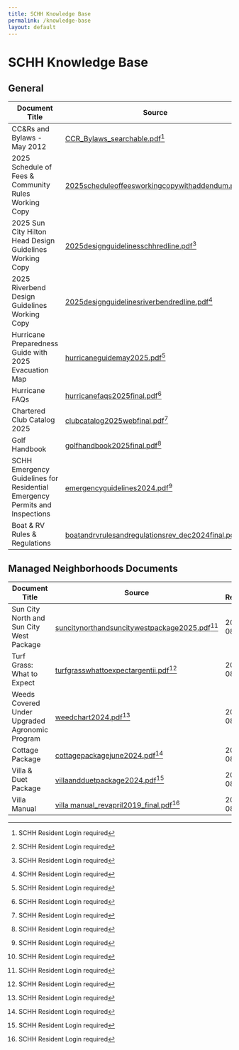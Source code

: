 ```yaml
---
title: SCHH Knowledge Base
permalink: /knowledge-base
layout: default
---
```


# SCHH Knowledge Base

## General

|Document Title|Source|Date Retrieved|
|--------------|------|--------------|
CC&Rs and Bylaws - May 2012|[CCR_Bylaws_searchable.pdf](https://suncityhiltonhead.org/HOA/assn46134/images/CCR_Bylaws_searchable.pdf)[^1]|2025-08-15
2025 Schedule of Fees & Community Rules Working Copy|[2025scheduleoffeesworkingcopywithaddendum.pdf](https://suncityhiltonhead.org/ResourceCenter/Download/46134/2025scheduleoffeesworkingcopywithaddendum?doc_id=2994591&print=1&view=1)[^1]|2025-08-15
2025 Sun City Hilton Head Design Guidelines Working Copy|[2025designguidelinesschhredline.pdf](https://suncityhiltonhead.org/ResourceCenter/Download/46134/2025designguidelinesschhredline?doc_id=3307731&print=1&view=1)[^1]|2025-08-15
2025 Riverbend Design Guidelines Working Copy|[2025designguidelinesriverbendredline.pdf](https://suncityhiltonhead.org/ResourceCenter/Download/46134/2025designguidelinesriverbendredline?doc_id=3307733&print=1&view=1)[^1]|2025-08-15
Hurricane Preparedness Guide with 2025 Evacuation Map|[hurricaneguidemay2025.pdf](https://suncityhiltonhead.org/ResourceCenter/Download/46134/hurricaneguidemay2025?doc_id=2505458&print=1&view=1)[^1]|2025-08-15
Hurricane FAQs|[hurricanefaqs2025final.pdf](https://suncityhiltonhead.org/ResourceCenter/Download/46134/hurricanefaqs2025final?doc_id=3344565&print=1&view=1)[^1]|2025-08-15
Chartered Club Catalog 2025|[clubcatalog2025webfinal.pdf](https://suncityhiltonhead.org/ResourceCenter/Download/46134/clubcatalog2025webfinal?doc_id=2831670&print=1&view=1)[^1]|2025-08-15
Golf Handbook|[golfhandbook2025final.pdf](https://suncityhiltonhead.org/ResourceCenter/Download/46134/golfhandbook2025final?doc_id=2471475&print=1&view=1)[^1]|2025-08-15
SCHH Emergency Guidelines for Residential Emergency Permits and Inspections|[emergencyguidelines2024.pdf](https://suncityhiltonhead.org/ResourceCenter/Download/46134/emergencyguidelines2024?doc_id=2545138&print=1&view=1)[^1]|2025-08-15
Boat & RV Rules & Regulations|[boatandrvrulesandregulationsrev_dec2024final.pdf](https://suncityhiltonhead.org/ResourceCenter/Download/46134/boatandrvrulesandregulationsrev_dec2024final?doc_id=2907916&print=1&view=1)[^1]|2025-08-15

## Managed Neighborhoods Documents

|Document Title|Source|Date Retrieved|
|--------------|------|--------------|
Sun City North and Sun City West Package|[suncitynorthandsuncitywestpackage2025.pdf](https://suncityhiltonhead.org/ResourceCenter/Download/46134/suncitynorthandsuncitywestpackage2025?doc_id=2880902&print=1&view=1)[^1]|2025-08-15
Turf Grass: What to Expect|[turfgrasswhattoexpectargentii.pdf](https://suncityhiltonhead.org/ResourceCenter/Download/46134/turfgrasswhattoexpectargentii?doc_id=3080779&print=1&view=1)[^1]|2025-08-15
Weeds Covered Under Upgraded Agronomic Program|[weedchart2024.pdf](https://suncityhiltonhead.org/ResourceCenter/Download/46134/weedchart2024?doc_id=2877878&print=1&view=1)[^1]|2025-08-15
Cottage Package|[cottagepackagejune2024.pdf](https://suncityhiltonhead.org/ResourceCenter/Download/46134/cottagepackagejune2024?doc_id=2637222&print=1&view=1)[^1]|2025-08-15
Villa & Duet Package|[villaandduetpackage2024.pdf](https://suncityhiltonhead.org/ResourceCenter/Download/46134/villaandduetpackage2024?doc_id=2637228&print=1&view=1)[^1]|2025-08-15
Villa Manual|[villa manual_revapril2019_final.pdf](https://suncityhiltonhead.org/ResourceCenter/Download/46134/villa%20manual_revapril2019_final?doc_id=2860452&print=1&view=1)[^1]|2025-08-15

[^1]: SCHH Resident Login required